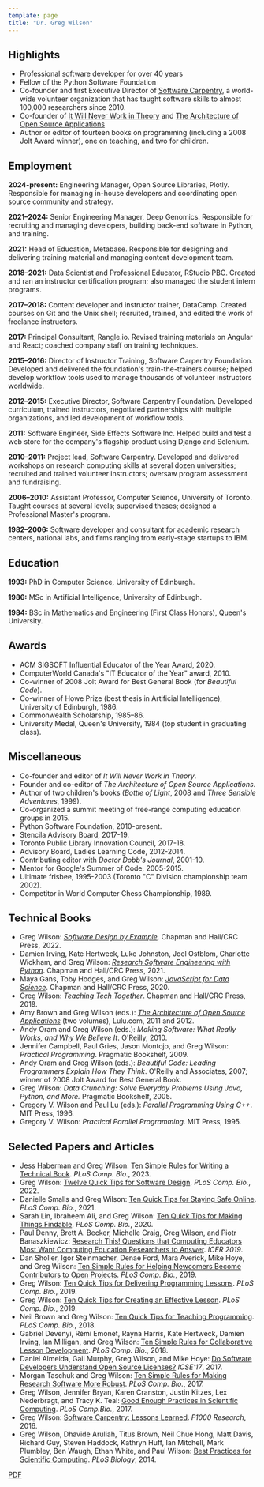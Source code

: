 ```yaml
---
template: page
title: "Dr. Greg Wilson"
---
```


<h2 id="highlights">Highlights</h2>

<ul>
  <li>Professional software developer for over 40 years</li>
  <li>Fellow of the Python Software Foundation</li>
  <li>Co-founder and first Executive Director of <a href="https://carpentries.org">Software Carpentry</a>, a world-wide volunteer organization that has taught software skills to almost 100,000 researchers since 2010.</li>
  <li>Co-founder of <a href="https://neverworkintheory.org/">It Will Never Work in Theory</a> and <a href="https://aosabook.org/">The Architecture of Open Source Applications</a></li>
  <li>Author or editor of fourteen books on programming (including a 2008 Jolt Award winner), one on teaching, and two for children.</li>
</ul>

<h2 id="employment">Employment</h2>

<p><strong>2024-present:</strong> Engineering Manager, Open Source Libraries, Plotly. Responsible for managing in-house developers and coordinating open source community and strategy.</p>

<p><strong>2021–2024:</strong> Senior Engineering Manager, Deep Genomics. Responsible for recruiting and managing developers, building back-end software in Python, and training.</p>

<p><strong>2021:</strong> Head of Education, Metabase. Responsible for designing and delivering training material and managing content development team.</p>

<p><strong>2018–2021:</strong> Data Scientist and Professional Educator, RStudio PBC. Created and ran an instructor certification program; also managed the student intern programs.</p>

<p><strong>2017–2018:</strong> Content developer and instructor trainer, DataCamp. Created courses on Git and the Unix shell; recruited, trained, and edited the work of freelance instructors.</p>

<p><strong>2017:</strong> Principal Consultant, Rangle.io. Revised training materials on Angular and React; coached company staff on training techniques.</p>

<p><strong>2015–2016:</strong> Director of Instructor Training, Software Carpentry Foundation. Developed and delivered the foundation's train-the-trainers course; helped develop workflow tools used to manage thousands of volunteer instructors worldwide.</p>

<p><strong>2012–2015:</strong> Executive Director, Software Carpentry Foundation. Developed curriculum, trained instructors, negotiated partnerships with multiple organizations, and led development of workflow tools.</p>

<p><strong>2011:</strong> Software Engineer, Side Effects Software Inc. Helped build and test a web store for the company's flagship product using Django and Selenium.</p>

<p><strong>2010–2011:</strong> Project lead, Software Carpentry. Developed and delivered workshops on research computing skills at several dozen universities; recruited and trained volunteer instructors; oversaw program assessment and fundraising.</p>

<p><strong>2006–2010:</strong> Assistant Professor, Computer Science, University of Toronto. Taught courses at several levels; supervised theses; designed a Professional Master's program.</p>

<p><strong>1982–2006:</strong> Software developer and consultant for academic research centers, national labs, and firms ranging from early-stage startups to IBM.</p>

<h2 id="education">Education</h2>

<p><strong>1993:</strong> PhD in Computer Science, University of Edinburgh.</p>

<p><strong>1986:</strong> MSc in Artificial Intelligence, University of Edinburgh.</p>

<p><strong>1984:</strong> BSc in Mathematics and Engineering (First Class Honors), Queen's University.</p>

<h2 id="awards">Awards</h2>

<ul>
<li>ACM SIGSOFT Influential Educator of the Year Award, 2020.</li>
<li>ComputerWorld Canada's "IT Educator of the Year" award, 2010.</li>
<li>Co-winner of 2008 Jolt Award for Best General Book (for <em>Beautiful Code</em>).</li>
<li>Co-winner of Howe Prize (best thesis in Artificial Intelligence), University of Edinburgh, 1986.</li>
<li>Commonwealth Scholarship, 1985–86.</li>
<li>University Medal, Queen's University, 1984 (top student in graduating class).</li>
</ul>

<h2 id="miscellaneous">Miscellaneous</h2>

<ul>
<li>Co-founder and editor of <em>It Will Never Work in Theory</em>.</li>
<li>Founder and co-editor of <em>The Architecture of Open Source Applications</em>.</li>
<li>Author of two children's books (<em>Bottle of Light</em>, 2008 and <em>Three Sensible Adventures</em>, 1999).</li>
<li>Co-organized a summit meeting of free-range computing education groups in 2015.</li>
<li>Python Software Foundation, 2010-present.</li>
<li>Stencila Advisory Board, 2017-19.</li>
<li>Toronto Public Library Innovation Council, 2017-18.</li>
<li>Advisory Board, Ladies Learning Code, 2012-2014.</li>
<li>Contributing editor with <em>Doctor Dobb's Journal</em>, 2001-10.</li>
<li>Mentor for Google's Summer of Code, 2005-2015.</li>
<li>Ultimate frisbee, 1995-2003 (Toronto "C" Division championship team 2002).</li>
<li>Competitor in World Computer Chess Championship, 1989.</li>
</ul>

<h2 id="technical-books">Technical Books</h2>

<ul>
<li>Greg Wilson: <em><a href="https://third-bit.com/sdxjs/">Software Design by Example</a></em>. Chapman and Hall/CRC Press, 2022.</li>
<li>Damien Irving, Kate Hertweck, Luke Johnston, Joel Ostblom, Charlotte Wickham, and Greg Wilson: <em><a href="https://merely-useful.tech/py-rse/">Research Software Engineering with Python</a></em>. Chapman and Hall/CRC Press, 2021.</li>
<li>Maya Gans, Toby Hodges, and Greg Wilson: <em><a href="https://third-bit.com/js4ds/">JavaScript for Data Science</a></em>. Chapman and Hall/CRC Press, 2020.</li>
<li>Greg Wilson: <em><a href="http://teachtogether.tech/">Teaching Tech Together</a></em>. Chapman and Hall/CRC Press, 2019.</li>
<li>Amy Brown and Greg Wilson (eds.): <em><a href="https://aosabook.org/">The Architecture of Open Source Applications</a></em> (two volumes), Lulu.com, 2011 and 2012.</li>
<li>Andy Oram and Greg Wilson (eds.): <em>Making Software: What Really Works, and Why We Believe It</em>. O'Reilly, 2010.</li>
<li>Jennifer Campbell, Paul Gries, Jason Montojo, and Greg Wilson: <em>Practical Programming</em>. Pragmatic Bookshelf, 2009.</li>
<li>Andy Oram and Greg Wilson (eds.): <em>Beautiful Code: Leading Programmers Explain How They Think</em>. O'Reilly and Associates, 2007; winner of 2008 Jolt Award for Best General Book.</li>
<li>Greg Wilson: <em>Data Crunching: Solve Everyday Problems Using Java, Python, and More.</em> Pragmatic Bookshelf, 2005.</li>
<li>Gregory V. Wilson and Paul Lu (eds.): <em>Parallel Programming Using C++</em>. MIT Press, 1996.</li>
<li>Gregory V. Wilson: <em>Practical Parallel Programming</em>. MIT Press, 1995.</li>
</ul>

<h2 id="selected-papers-and-articles">Selected Papers and Articles</h2>

<ul>
<li>Jess Haberman and Greg Wilson: <a href="https://doi.org/10.1371/journal.pcbi.1011305">Ten Simple Rules for Writing a Technical Book</a>. <em>PLoS Comp. Bio.</em>, 2023.</li>
<li>Greg Wilson: <a href="https://doi.org/10.1371/journal.pcbi.1009809">Twelve Quick Tips for Software Design</a>. <em>PLoS Comp. Bio.</em>, 2022.</li>
<li>Danielle Smalls and Greg Wilson: <a href="https://doi.org/10.1371/journal.pcbi.1008563">Ten Quick Tips for Staying Safe Online</a>. <em>PLoS Comp. Bio.</em>, 2021.</li>
<li>Sarah Lin, Ibraheem Ali, and Greg Wilson: <a href="https://doi.org/10.1371/journal.pcbi.1008469">Ten Quick Tips for Making Things Findable</a>. <em>PLoS Comp. Bio.</em>, 2020.</li>
<li>Paul Denny, Brett A. Becker, Michelle Craig, Greg Wilson, and Piotr Banaszkiewicz: <a href="https://dl.acm.org/doi/10.1145/3291279.3339402">Research This! Questions that Computing Educators Most Want Computing Education Researchers to Answer</a>. <em>ICER 2019</em>.</li>
<li>Dan Sholler, Igor Steinmacher, Denae Ford, Mara Averick, Mike Hoye, and Greg Wilson: <a href="https://doi.org/10.1371/journal.pcbi.1007296">Ten Simple Rules for Helping Newcomers Become Contributors to Open Projects</a>. <em>PLoS Comp. Bio.</em>, 2019.</li>
<li>Greg Wilson: <a href="https://doi.org/10.1371/journal.pcbi.1007433">Ten Quick Tips for Delivering Programming Lessons</a>. <em>PLoS Comp. Bio.</em>, 2019.</li>
<li>Greg Wilson: <a href="https://doi.org/10.1371/journal.pcbi.1006915">Ten Quick Tips for Creating an Effective Lesson</a>. <em>PLoS Comp. Bio.</em>, 2019.</li>
<li>Neil Brown and Greg Wilson: <a href="https://doi.org/10.1371/journal.pcbi.1006023">Ten Quick Tips for Teaching Programming</a>. <em>PLoS Comp. Bio.</em>, 2018.</li>
<li>Gabriel Devenyi, Rémi Emonet, Rayna Harris, Kate Hertweck, Damien Irving, Ian Milligan, and Greg Wilson: <a href="https://doi.org/10.1371/journal.pcbi.1005963">Ten Simple Rules for Collaborative Lesson Development</a>. <em>PLoS Comp. Bio.</em>, 2018.</li>
<li>Daniel Almeida, Gail Murphy, Greg Wilson, and Mike Hoye: <a href="https://dl.acm.org/doi/10.1109/ICPC.2017.7">Do Software Developers Understand Open Source Licenses?</a> <em>ICSE'17</em>, 2017.</li>
<li>Morgan Taschuk and Greg Wilson: <a href="https://doi.org/10.1371/journal.pcbi.1005412">Ten Simple Rules for Making Research Software More Robust</a>. <em>PLoS Comp. Bio.</em>, 2017.</li>
<li>Greg Wilson, Jennifer Bryan, Karen Cranston, Justin Kitzes, Lex Nederbragt, and Tracy K. Teal: <a href="https://doi.org/10.1371/journal.pcbi.1005510">Good Enough Practices in Scientific Computing</a>. <em>PLoS Comp.Bio.</em>, 2017.</li>
<li>Greg Wilson: <a href="https://doi.org/10.12688/f1000research.3-62.v2">Software Carpentry: Lessons Learned</a>. <em>F1000 Research</em>, 2016.</li>
<li>Greg Wilson, Dhavide Aruliah, Titus Brown, Neil Chue Hong, Matt Davis, Richard Guy, Steven Haddock, Kathryn Huff, Ian Mitchell, Mark Plumbley, Ben Waugh, Ethan White, and Paul Wilson: <a href="https://doi.org/10.1371/journal.pbio.1001745">Best Practices for Scientific Computing</a>. <em>PLoS Biology</em>, 2014.</li>
</ul>

<div class="center">
  <a href="./gvwilson.pdf">PDF</a>
</div>
